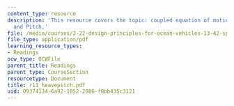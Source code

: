 ```yaml
---
content_type: resource
description: 'This resource covers the topic: coupled equation of motion in Heave
  and Pitch.'
file: /media/courses/2-22-design-principles-for-ocean-vehicles-13-42-spring-2005/093741346a9210522086f8bb435c3121_r11_heavepitch.pdf
file_type: application/pdf
learning_resource_types:
- Readings
ocw_type: OCWFile
parent_title: Readings
parent_type: CourseSection
resourcetype: Document
title: r11_heavepitch.pdf
uid: 09374134-6a92-1052-2086-f8bb435c3121
---
```

